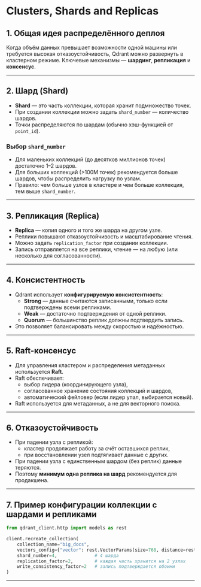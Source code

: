 # Clusters, Shards and Replicas

## 1. Общая идея распределённого деплоя

Когда объём данных превышает возможности одной машины или требуется высокая отказоустойчивость, Qdrant можно развернуть в кластерном режиме. Ключевые механизмы — **шардинг**, **репликация** и **консенсус**.

---

## 2. Шард (Shard)

- **Shard** — это часть коллекции, которая хранит подмножество точек.
- При создании коллекции можно задать `shard_number` — количество шардов.
- Точки распределяются по шардам (обычно хэш-функцией от `point_id`).

### Выбор `shard_number`

- Для маленьких коллекций (до десятков миллионов точек) достаточно 1–2 шардов.
- Для больших коллекций (>100M точек) рекомендуется больше шардов, чтобы распределить нагрузку по узлам.
- Правило: чем больше узлов в кластере и чем больше коллекция, тем выше `shard_number`.

---

## 3. Репликация (Replica)

- **Replica** — копия одного и того же шарда на другом узле.
- Реплики повышают отказоустойчивость и масштабирование чтения.
- Можно задать `replication_factor` при создании коллекции.
- Запись отправляется на все реплики, чтение — на любую (или несколько для согласованности).

---

## 4. Консистентность

- Qdrant использует **конфигурируемую консистентность**:
  - **Strong** — данные считаются записанными, только если подтверждены всеми репликами.
  - **Weak** — достаточно подтверждения от одной реплики.
  - **Quorum** — большинство реплик должны подтвердить запись.
- Это позволяет балансировать между скоростью и надёжностью.

---

## 5. Raft-консенсус

- Для управления кластером и распределения метаданных используется **Raft**.
- Raft обеспечивает:
  - выбор лидера (координирующего узла),
  - согласованное хранение состояния коллекций и шардов,
  - автоматический фейловер (если лидер упал, выбирается новый).
- Raft используется для метаданных, а не для векторного поиска.

---

## 6. Отказоустойчивость

- При падении узла с репликой:
  - кластер продолжает работу за счёт оставшихся реплик,
  - при восстановлении узел подтягивает данные с других.
- При падении узла с единственным шардом (без реплик) данные теряются.
- Поэтому **минимум одна реплика на шард** рекомендуется для продакшена.

---

## 7. Пример конфигурации коллекции с шардами и репликами

```python
from qdrant_client.http import models as rest

client.recreate_collection(
    collection_name="big_docs",
    vectors_config={"vector": rest.VectorParams(size=768, distance=rest.Distance.COSINE)},
    shard_number=4,              # 4 шарда
    replication_factor=2,        # каждая часть хранится на 2 узлах
    write_consistency_factor=2   # запись подтверждается обоими
)
```

---
